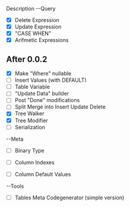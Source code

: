﻿Description
--Query
- [x] Delete Expression
- [x] Update Expression
- [x] "CASE WHEN"
- [x] Arifmetic Expressions
## After 0.0.2
- [x] Make "Where" nullable
- [ ] Insert Values (with DEFAULT)
- [ ] Table Variable
- [ ] "Update Data" builder
- [ ] Post "Done" modifications
- [ ] Split Merge into Insert Update Delete
- [x] Tree Walker
- [x] Tree Modifier
- [ ] Serialization

--Meta
- [ ] Binary Type
- [ ] Column Indexes 
- [ ] Column Default Values


--Tools
- [ ] Tables Meta Codegenerator (simple version)

